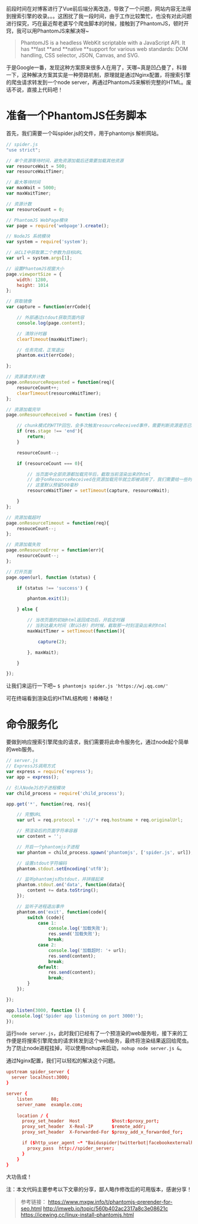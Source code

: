 前段时间在对博客进行了Vue前后端分离改造，导致了一个问题，网站内容无法得到搜索引擎的收录。。。这困扰了我一段时间，由于工作比较繁忙，也没有对此问题进行探究，巧在最近帮老婆写个爬虫脚本的时候，接触到了PhantomJS，顿时开窍，我可以用PhantomJS来解决呀~
> PhantomJS is a headless WebKit scriptable with a JavaScript API. It has **fast **and **native **support for various web standards: DOM handling, CSS selector, JSON, Canvas, and SVG.

于是Google一番，发现这种方案原来很多人在用了，天哪~真是凹凸曼了，科普一下，这种解决方案其实是一种旁路机制，原理就是通过Nginx配置，将搜索引擎的爬虫请求转发到一个node server，再通过PhantomJS来解析完整的HTML。废话不说，直接上代码吧！

# 准备一个PhantomJS任务脚本
首先，我们需要一个叫spider.js的文件，用于phantomjs 解析网站。
```javascript
// spider.js
"use strict";

// 单个资源等待时间，避免资源加载后还需要加载其他资源
var resourceWait = 500;
var resourceWaitTimer;

// 最大等待时间
var maxWait = 5000;
var maxWaitTimer;

// 资源计数
var resourceCount = 0;

// PhantomJS WebPage模块
var page = require('webpage').create();

// NodeJS 系统模块
var system = require('system');

// 从CLI中获取第二个参数为目标URL
var url = system.args[1];

// 设置PhantomJS视窗大小
page.viewportSize = {
    width: 1280,
    height: 1014
};

// 获取镜像
var capture = function(errCode){

    // 外部通过stdout获取页面内容
    console.log(page.content);

    // 清除计时器
    clearTimeout(maxWaitTimer);

    // 任务完成，正常退出
    phantom.exit(errCode);

};

// 资源请求并计数
page.onResourceRequested = function(req){
    resourceCount++;
    clearTimeout(resourceWaitTimer);
};

// 资源加载完毕
page.onResourceReceived = function (res) {

    // chunk模式的HTTP回包，会多次触发resourceReceived事件，需要判断资源是否已经end
    if (res.stage !== 'end'){
        return;
    }

    resourceCount--;

    if (resourceCount === 0){

        // 当页面中全部资源都加载完毕后，截取当前渲染出来的html
        // 由于onResourceReceived在资源加载完毕就立即被调用了，我们需要给一些时间让JS跑解析任务
        // 这里默认预留500毫秒
        resourceWaitTimer = setTimeout(capture, resourceWait);

    }
};

// 资源加载超时
page.onResourceTimeout = function(req){
    resouceCount--;
};

// 资源加载失败
page.onResourceError = function(err){
    resourceCount--;
};

// 打开页面
page.open(url, function (status) {

    if (status !== 'success') {

        phantom.exit(1);

    } else {

        // 当改页面的初始html返回成功后，开启定时器
        // 当到达最大时间（默认5秒）的时候，截取那一时刻渲染出来的html
        maxWaitTimer = setTimeout(function(){

            capture(2);

        }, maxWait);

    }

});
```
让我们来运行一下吧~
`$ phantomjs spider.js 'https://wj.qq.com/'`

可在终端看到渲染后的HTML结构啦！棒棒哒！

# 命令服务化
要做到响应搜索引擎爬虫的请求，我们需要将此命令服务化，通过node起个简单的web服务。
```javascript
// server.js
// ExpressJS调用方式
var express = require('express');
var app = express();

// 引入NodeJS的子进程模块
var child_process = require('child_process');

app.get('*', function(req, res){

    // 完整URL
    var url = req.protocol + '://'+ req.hostname + req.originalUrl;

    // 预渲染后的页面字符串容器
    var content = '';

    // 开启一个phantomjs子进程
    var phantom = child_process.spawn('phantomjs', ['spider.js', url]);

    // 设置stdout字符编码
    phantom.stdout.setEncoding('utf8');

    // 监听phantomjs的stdout，并拼接起来
    phantom.stdout.on('data', function(data){
        content += data.toString();
    });

    // 监听子进程退出事件
    phantom.on('exit', function(code){
        switch (code){
            case 1:
                console.log('加载失败');
                res.send('加载失败');
                break;
            case 2:
                console.log('加载超时: '+ url);
                res.send(content);
                break;
            default:
                res.send(content);
                break;
        }
    });

});

app.listen(3000, function () {
  console.log('Spider app listening on port 3000!');
});

```
运行`node server.js`，此时我们已经有了一个预渲染的web服务啦，接下来的工作便是将搜索引擎爬虫的请求转发到这个web服务，最终将渲染结果返回给爬虫。
为了防止node进程挂掉，可以使用nohup来启动，`nohup node server.js &`。

通过Nginx配置，我们可以轻松的解决这个问题。
```conf
upstream spider_server {
  server localhost:3000;
}

server {
    listen       80;
    server_name  example.com;
    
    location / {
      proxy_set_header  Host            $host:$proxy_port;
      proxy_set_header  X-Real-IP       $remote_addr;
      proxy_set_header  X-Forwarded-For $proxy_add_x_forwarded_for;

      if ($http_user_agent ~* "Baiduspider|twitterbot|facebookexternalhit|rogerbot|linkedinbot|embedly|quora link preview|showyoubot|outbrain|pinterest|slackbot|vkShare|W3C_Validator|bingbot|Sosospider|Sogou Pic Spider|Googlebot|360Spider") {
        proxy_pass  http://spider_server;
      }
    }
}
```
大功告成！

注：本文代码主要参考以下文章的分享，鄙人略作修改后的可用版本，感谢分享！
> 参考链接：
> https://www.mxgw.info/t/phantomjs-prerender-for-seo.html
> http://imweb.io/topic/560b402ac2317a8c3e08621c
> https://icewing.cc/linux-install-phantomjs.html
